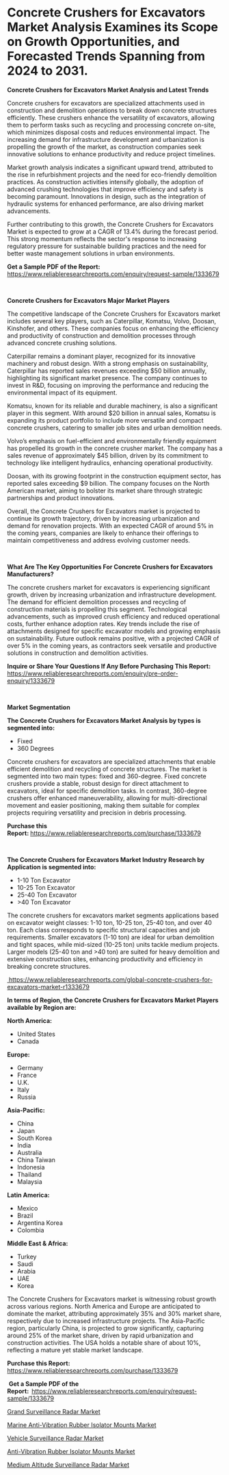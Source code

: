 <p><h1>Concrete Crushers for Excavators Market Analysis Examines its Scope on Growth Opportunities, and Forecasted Trends Spanning from 2024 to 2031.</h1></p><p><strong>Concrete Crushers for Excavators Market Analysis and Latest Trends</strong></p>
<p><p>Concrete crushers for excavators are specialized attachments used in construction and demolition operations to break down concrete structures efficiently. These crushers enhance the versatility of excavators, allowing them to perform tasks such as recycling and processing concrete on-site, which minimizes disposal costs and reduces environmental impact. The increasing demand for infrastructure development and urbanization is propelling the growth of the market, as construction companies seek innovative solutions to enhance productivity and reduce project timelines.</p><p>Market growth analysis indicates a significant upward trend, attributed to the rise in refurbishment projects and the need for eco-friendly demolition practices. As construction activities intensify globally, the adoption of advanced crushing technologies that improve efficiency and safety is becoming paramount. Innovations in design, such as the integration of hydraulic systems for enhanced performance, are also driving market advancements. </p><p>Further contributing to this growth, the Concrete Crushers for Excavators Market is expected to grow at a CAGR of 13.4% during the forecast period. This strong momentum reflects the sector's response to increasing regulatory pressure for sustainable building practices and the need for better waste management solutions in urban environments.</p></p>
<p><strong>Get a Sample PDF of the Report:&nbsp;</strong> <a href="https://www.reliableresearchreports.com/enquiry/request-sample/1333679?utm_campaign=117&utm_medium=2&utm_source=Github&utm_content=ia&utm_term=12102024&utm_id=concrete-crushers-for-excavators">https://www.reliableresearchreports.com/enquiry/request-sample/1333679</a></p>
<p>&nbsp;</p>
<p><strong>Concrete Crushers for Excavators Major Market Players</strong></p>
<p><p>The competitive landscape of the Concrete Crushers for Excavators market includes several key players, such as Caterpillar, Komatsu, Volvo, Doosan, Kinshofer, and others. These companies focus on enhancing the efficiency and productivity of construction and demolition processes through advanced concrete crushing solutions.</p><p>Caterpillar remains a dominant player, recognized for its innovative machinery and robust design. With a strong emphasis on sustainability, Caterpillar has reported sales revenues exceeding $50 billion annually, highlighting its significant market presence. The company continues to invest in R&D, focusing on improving the performance and reducing the environmental impact of its equipment.</p><p>Komatsu, known for its reliable and durable machinery, is also a significant player in this segment. With around $20 billion in annual sales, Komatsu is expanding its product portfolio to include more versatile and compact concrete crushers, catering to smaller job sites and urban demolition needs. </p><p>Volvo’s emphasis on fuel-efficient and environmentally friendly equipment has propelled its growth in the concrete crusher market. The company has a sales revenue of approximately $45 billion, driven by its commitment to technology like intelligent hydraulics, enhancing operational productivity.</p><p>Doosan, with its growing footprint in the construction equipment sector, has reported sales exceeding $9 billion. The company focuses on the North American market, aiming to bolster its market share through strategic partnerships and product innovations.</p><p>Overall, the Concrete Crushers for Excavators market is projected to continue its growth trajectory, driven by increasing urbanization and demand for renovation projects. With an expected CAGR of around 5% in the coming years, companies are likely to enhance their offerings to maintain competitiveness and address evolving customer needs.</p></p>
<p>&nbsp;</p>
<p><strong>What Are The Key Opportunities For Concrete Crushers for Excavators Manufacturers?</strong></p>
<p><p>The concrete crushers market for excavators is experiencing significant growth, driven by increasing urbanization and infrastructure development. The demand for efficient demolition processes and recycling of construction materials is propelling this segment. Technological advancements, such as improved crush efficiency and reduced operational costs, further enhance adoption rates. Key trends include the rise of attachments designed for specific excavator models and growing emphasis on sustainability. Future outlook remains positive, with a projected CAGR of over 5% in the coming years, as contractors seek versatile and productive solutions in construction and demolition activities.</p></p>
<p><strong>Inquire or Share Your Questions If Any Before Purchasing This Report:</strong> <a href="https://www.reliableresearchreports.com/enquiry/pre-order-enquiry/1333679?utm_campaign=117&utm_medium=2&utm_source=Github&utm_content=ia&utm_term=12102024&utm_id=concrete-crushers-for-excavators">https://www.reliableresearchreports.com/enquiry/pre-order-enquiry/1333679</a></p>
<p>&nbsp;</p>
<p><strong>Market Segmentation</strong></p>
<p><strong>The Concrete Crushers for Excavators Market Analysis by types is segmented into:</strong></p>
<p><ul><li>Fixed</li><li>360 Degrees</li></ul></p>
<p><p>Concrete crushers for excavators are specialized attachments that enable efficient demolition and recycling of concrete structures. The market is segmented into two main types: fixed and 360-degree. Fixed concrete crushers provide a stable, robust design for direct attachment to excavators, ideal for specific demolition tasks. In contrast, 360-degree crushers offer enhanced maneuverability, allowing for multi-directional movement and easier positioning, making them suitable for complex projects requiring versatility and precision in debris processing.</p></p>
<p><strong>Purchase this Report:&nbsp;</strong><a href="https://www.reliableresearchreports.com/purchase/1333679?utm_campaign=117&utm_medium=2&utm_source=Github&utm_content=ia&utm_term=12102024&utm_id=concrete-crushers-for-excavators">https://www.reliableresearchreports.com/purchase/1333679</a></p>
<p>&nbsp;</p>
<p><strong>The Concrete Crushers for Excavators Market Industry Research by Application is segmented into:</strong></p>
<p><ul><li>1-10 Ton Excavator</li><li>10-25 Ton Excavator</li><li>25-40 Ton Excavator</li><li>>40 Ton Excavator</li></ul></p>
<p><p>The concrete crushers for excavators market segments applications based on excavator weight classes: 1-10 ton, 10-25 ton, 25-40 ton, and over 40 ton. Each class corresponds to specific structural capacities and job requirements. Smaller excavators (1-10 ton) are ideal for urban demolition and tight spaces, while mid-sized (10-25 ton) units tackle medium projects. Larger models (25-40 ton and >40 ton) are suited for heavy demolition and extensive construction sites, enhancing productivity and efficiency in breaking concrete structures.</p></p>
<p><a href="https://www.reliableresearchreports.com/global-concrete-crushers-for-excavators-market-r1333679?utm_campaign=117&utm_medium=2&utm_source=Github&utm_content=ia&utm_term=12102024&utm_id=concrete-crushers-for-excavators">&nbsp;https://www.reliableresearchreports.com/global-concrete-crushers-for-excavators-market-r1333679</a></p>
<p><strong>In terms of Region, the Concrete Crushers for Excavators Market Players available by Region are:</strong></p>
<p>
    <p> <strong> North America: </strong>
        <ul>
            <li>United States</li>
            <li>Canada</li>
        </ul>
        </p> 
    <p> <strong> Europe: </strong>
        <ul>
            <li>Germany</li>
            <li>France</li>
            <li>U.K.</li>
            <li>Italy</li>
            <li>Russia</li>
        </ul>
        </p> 
    <p> <strong> Asia-Pacific: </strong>
        <ul>
            <li>China</li>
            <li>Japan</li>
            <li>South Korea</li>
            <li>India</li>
            <li>Australia</li>
            <li>China Taiwan</li>
            <li>Indonesia</li>
            <li>Thailand</li>
            <li>Malaysia</li>
        </ul>
        </p> 
    <p> <strong> Latin America: </strong>
        <ul>
            <li>Mexico</li>
            <li>Brazil</li>
            <li>Argentina Korea</li>
            <li>Colombia</li>
        </ul>
        </p> 
    <p> <strong> Middle East & Africa: </strong>
        <ul>
            <li>Turkey</li>
            <li>Saudi</li>
            <li>Arabia</li>
            <li>UAE</li>
            <li>Korea</li>
        </ul>
    </p>
    </p>
<p><p>The Concrete Crushers for Excavators market is witnessing robust growth across various regions. North America and Europe are anticipated to dominate the market, attributing approximately 35% and 30% market share, respectively due to increased infrastructure projects. The Asia-Pacific region, particularly China, is projected to grow significantly, capturing around 25% of the market share, driven by rapid urbanization and construction activities. The USA holds a notable share of about 10%, reflecting a mature yet stable market landscape.</p></p>
<p><strong>Purchase this Report: </strong><a href="https://www.reliableresearchreports.com/purchase/1333679?utm_campaign=117&utm_medium=2&utm_source=Github&utm_content=ia&utm_term=12102024&utm_id=concrete-crushers-for-excavators">https://www.reliableresearchreports.com/purchase/1333679</a></p>
<p>&nbsp;<strong>Get a Sample PDF of the Report:&nbsp;&nbsp;</strong><a href="https://www.reliableresearchreports.com/enquiry/request-sample/1333679?utm_campaign=117&utm_medium=2&utm_source=Github&utm_content=ia&utm_term=12102024&utm_id=concrete-crushers-for-excavators">https://www.reliableresearchreports.com/enquiry/request-sample/1333679</a></p>
<p><strong></strong></p>
<p><p><a href="https://www.linkedin.com/pulse/grand-surveillance-radar-market-growth-outlook-from-2024-2031-pxodc?utm_campaign=117&utm_medium=2&utm_source=Github&utm_content=ia&utm_term=12102024&utm_id=concrete-crushers-for-excavators">Grand Surveillance Radar Market</a></p><p><a href="https://github.com/kaufmannDavid16/Market-Research-Report-List-1/blob/main/marine-anti-vibration-rubber-isolator-mounts-market.md?utm_campaign=117&utm_medium=2&utm_source=Github&utm_content=ia&utm_term=12102024&utm_id=concrete-crushers-for-excavators">Marine Anti-Vibration Rubber Isolator Mounts Market</a></p><p><a href="https://www.linkedin.com/pulse/global-vehicle-surveillance-radar-market-size-expected-reach-fvief?utm_campaign=117&utm_medium=2&utm_source=Github&utm_content=ia&utm_term=12102024&utm_id=concrete-crushers-for-excavators">Vehicle Surveillance Radar Market</a></p><p><a href="https://github.com/AlisaRowe24/Market-Research-Report-List-1/blob/main/anti-vibration-rubber-isolator-mounts-market.md?utm_campaign=117&utm_medium=2&utm_source=Github&utm_content=ia&utm_term=12102024&utm_id=concrete-crushers-for-excavators">Anti-Vibration Rubber Isolator Mounts Market</a></p><p><a href="https://www.linkedin.com/pulse/medium-altitude-surveillance-radar-market-overview-global-trends-bh3mc?utm_campaign=117&utm_medium=2&utm_source=Github&utm_content=ia&utm_term=12102024&utm_id=concrete-crushers-for-excavators">Medium Altitude Surveillance Radar Market</a></p></p>